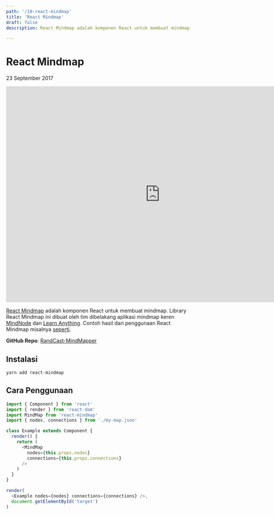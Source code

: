 ```yaml
---
path: '/10-react-mindmap'
title: 'React Mindmap'
draft: false
description: React Mindmap adalah komponen React untuk membuat mindmap. Library React Mindmap ini dibuat oleh tim dibelakang aplikasi mindmap keren MindNode dan Learn Anything.

---
```


# React Mindmap

23 September 2017

<iframe width="840" height="590" src="https://www.youtube.com/embed/videoseries?list=PLTY2nW4jwtG8kAM9GvppsRODGFPit6GPO" frameborder="0" allowfullscreen></iframe>

[React Mindmap](https://github.com/learn-anything/react-mindmap) adalah komponen React untuk membuat mindmap. Library React Mindmap ini dibuat oleh tim dibelakang aplikasi mindmap keren [MindNode](https://mindnode.com/) dan [Learn Anything](https://learn-anything.xyz/). Contoh hasil dari penggunaan React Mindmap misalnya [seperti](https://learn-anything.xyz/web-development/javascript-libraries/react).

**GitHub Repo**: [RandCast-MindMapper](https://github.com/rizafahmi/randcast-mindmapper)

## Instalasi

`yarn add react-mindmap`

## Cara Penggunaan

```javascript
import { Component } from 'react'
import { render } from 'react-dom'
import MindMap from 'react-mindmap'
import { nodes, connections } from './my-map.json'

class Example extends Component {
  render() {
    return (
      <MindMap
        nodes={this.props.nodes}
        connections={this.props.connections}
      />
    )
  }
}

render(
  <Example nodes={nodes} connections={connections} />,
  document.getElementById('target')
)
```

